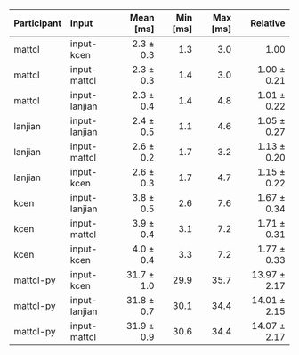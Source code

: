 | Participant | Input | Mean [ms] | Min [ms] | Max [ms] | Relative |
|:---|:---|---:|---:|---:|---:|
| mattcl | input-kcen | 2.3 ± 0.3 | 1.3 | 3.0 | 1.00 |
| mattcl | input-mattcl | 2.3 ± 0.3 | 1.4 | 3.0 | 1.00 ± 0.21 |
| mattcl | input-lanjian | 2.3 ± 0.4 | 1.4 | 4.8 | 1.01 ± 0.22 |
| lanjian | input-lanjian | 2.4 ± 0.5 | 1.1 | 4.6 | 1.05 ± 0.27 |
| lanjian | input-mattcl | 2.6 ± 0.2 | 1.7 | 3.2 | 1.13 ± 0.20 |
| lanjian | input-kcen | 2.6 ± 0.3 | 1.7 | 4.7 | 1.15 ± 0.22 |
| kcen | input-lanjian | 3.8 ± 0.5 | 2.6 | 7.6 | 1.67 ± 0.34 |
| kcen | input-mattcl | 3.9 ± 0.4 | 3.1 | 7.2 | 1.71 ± 0.31 |
| kcen | input-kcen | 4.0 ± 0.4 | 3.3 | 7.2 | 1.77 ± 0.33 |
| mattcl-py | input-kcen | 31.7 ± 1.0 | 29.9 | 35.7 | 13.97 ± 2.17 |
| mattcl-py | input-lanjian | 31.8 ± 0.7 | 30.1 | 34.4 | 14.01 ± 2.15 |
| mattcl-py | input-mattcl | 31.9 ± 0.9 | 30.6 | 34.4 | 14.07 ± 2.17 |

